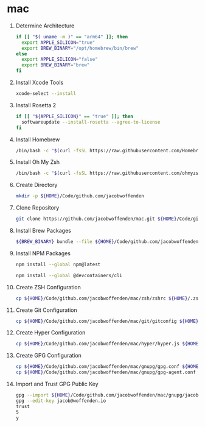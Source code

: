 # mac

1. Determine Architecture

    ```bash
    if [[ "$( uname -m )" == "arm64" ]]; then
      export APPLE_SILICON="true"
      export BREW_BINARY="/opt/homebrew/bin/brew"
    else
      export APPLE_SILICON="false"
      export BREW_BINARY="brew"
    fi
    ```

1. Install Xcode Tools

    ```bash
    xcode-select --install
    ```

1. Install Rosetta 2

    ```bash
    if [[ "${APPLE_SILICON}" == "true" ]]; then
      softwareupdate --install-rosetta --agree-to-license
    fi
    ```

1. Install Homebrew

    ```bash
    /bin/bash -c "$(curl -fsSL https://raw.githubusercontent.com/Homebrew/install/HEAD/install.sh)"
    ```

1. Install Oh My Zsh

    ```bash
    /bin/bash -c "$(curl -fsSL https://raw.githubusercontent.com/ohmyzsh/ohmyzsh/master/tools/install.sh)"
    ```

1. Create Directory

    ```bash
    mkdir -p ${HOME}/Code/github.com/jacobwoffenden
    ```

1. Clone Repository

    ```bash
    git clone https://github.com/jacobwoffenden/mac.git ${HOME}/Code/github.com/jacobwoffenden/mac
    ```

1. Install Brew Packages

    ```bash
    ${BREW_BINARY} bundle --file ${HOME}/Code/github.com/jacobwoffenden/mac/Brewfile
    ```
1. Install NPM Packages

    ```bash 
    npm install --global npm@latest
    ```

    ```bash
    npm install --global @devcontainers/cli
    ```

1. Create ZSH Configuration

    ```bash
    cp ${HOME}/Code/github.com/jacobwoffenden/mac/zsh/zshrc ${HOME}/.zshrc
    ```

1. Create Git Configuration

    ```bash
    cp ${HOME}/Code/github.com/jacobwoffenden/mac/git/gitconfig ${HOME}/.gitconfig
    ```

1. Create Hyper Configuration

    ```bash
    cp ${HOME}/Code/github.com/jacobwoffenden/mac/hyper/hyper.js ${HOME}/.hyper.js
    ```

1. Create GPG Configuration

    ```bash
    cp ${HOME}/Code/github.com/jacobwoffenden/mac/gnupg/gpg.conf ${HOME}/.gnupg/gpg.conf
    cp ${HOME}/Code/github.com/jacobwoffenden/mac/gnupg/gpg-agent.conf ${HOME}/.gnupg/gpg-agent.conf
    ```

1. Import and Trust GPG Public Key

    ```bash
    gpg --import ${HOME}/Code/github.com/jacobwoffenden/mac/gnupg/jacob@woffenden.io.asc
    gpg --edit-key jacob@woffenden.io
    trust
    5
    y
    ```
